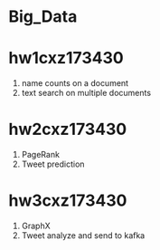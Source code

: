 # Big_Data

# hw1cxz173430
1. name counts on a document
2. text search on multiple documents

# hw2cxz173430
1. PageRank
2. Tweet prediction

# hw3cxz173430
1. GraphX
2. Tweet analyze and send to kafka
